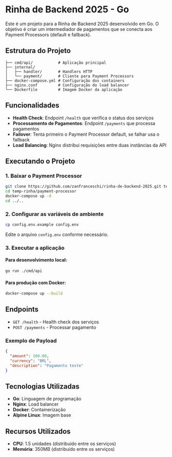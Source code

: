 # Rinha de Backend 2025 - Go

Este é um projeto para a Rinha de Backend 2025 desenvolvido em Go. O objetivo é criar um intermediador de pagamentos que se conecta aos Payment Processors (default e fallback).

## Estrutura do Projeto

```
├── cmd/api/           # Aplicação principal
├── internal/
│   ├── handler/       # Handlers HTTP
│   └── payment/       # Cliente para Payment Processors
├── docker-compose.yml # Configuração dos containers
├── nginx.conf         # Configuração do load balancer
└── Dockerfile         # Imagem Docker da aplicação
```

## Funcionalidades

- **Health Check**: Endpoint `/health` que verifica o status dos serviços
- **Processamento de Pagamentos**: Endpoint `/payments` que processa pagamentos
- **Failover**: Tenta primeiro o Payment Processor default, se falhar usa o fallback
- **Load Balancing**: Nginx distribui requisições entre duas instâncias da API

## Executando o Projeto

### 1. Baixar o Payment Processor

```bash
git clone https://github.com/zanfranceschi/rinha-de-backend-2025.git temp-rinha
cd temp-rinha/payment-processor
docker-compose up -d
cd ../..
```

### 2. Configurar as variáveis de ambiente

```bash
cp config.env.example config.env
```

Edite o arquivo `config.env` conforme necessário.

### 3. Executar a aplicação

#### Para desenvolvimento local:
```bash
go run ./cmd/api
```

#### Para produção com Docker:
```bash
docker-compose up --build
```

## Endpoints

- `GET /health` - Health check dos serviços
- `POST /payments` - Processar pagamento

### Exemplo de Payload

```json
{
  "amount": 100.00,
  "currency": "BRL",
  "description": "Pagamento teste"
}
```

## Tecnologias Utilizadas

- **Go**: Linguagem de programação
- **Nginx**: Load balancer
- **Docker**: Containerização
- **Alpine Linux**: Imagem base

## Recursos Utilizados

- **CPU**: 1.5 unidades (distribuído entre os serviços)
- **Memória**: 350MB (distribuído entre os serviços) 
